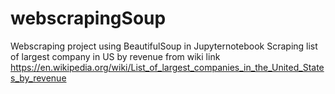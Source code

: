 # webscrapingSoup
Webscraping project using BeautifulSoup in Jupyternotebook
Scraping list of largest company in US by revenue from wiki link
https://en.wikipedia.org/wiki/List_of_largest_companies_in_the_United_States_by_revenue
